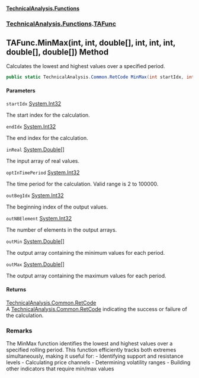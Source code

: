 #### [TechnicalAnalysis\.Functions](Atypical.TechnicalAnalysis.Functions.md 'Atypical\.TechnicalAnalysis\.Functions')
### [TechnicalAnalysis\.Functions](Atypical.TechnicalAnalysis.Functions.md#TechnicalAnalysis.Functions 'TechnicalAnalysis\.Functions').[TAFunc](TAFunc.md 'TechnicalAnalysis\.Functions\.TAFunc')

## TAFunc\.MinMax\(int, int, double\[\], int, int, int, double\[\], double\[\]\) Method

Calculates the lowest and highest values over a specified period\.

```csharp
public static TechnicalAnalysis.Common.RetCode MinMax(int startIdx, int endIdx, in double[] inReal, in int optInTimePeriod, ref int outBegIdx, ref int outNBElement, ref double[] outMin, ref double[] outMax);
```
#### Parameters

<a name='TechnicalAnalysis.Functions.TAFunc.MinMax(int,int,double[],int,int,int,double[],double[]).startIdx'></a>

`startIdx` [System\.Int32](https://docs.microsoft.com/en-us/dotnet/api/System.Int32 'System\.Int32')

The start index for the calculation\.

<a name='TechnicalAnalysis.Functions.TAFunc.MinMax(int,int,double[],int,int,int,double[],double[]).endIdx'></a>

`endIdx` [System\.Int32](https://docs.microsoft.com/en-us/dotnet/api/System.Int32 'System\.Int32')

The end index for the calculation\.

<a name='TechnicalAnalysis.Functions.TAFunc.MinMax(int,int,double[],int,int,int,double[],double[]).inReal'></a>

`inReal` [System\.Double](https://docs.microsoft.com/en-us/dotnet/api/System.Double 'System\.Double')[\[\]](https://docs.microsoft.com/en-us/dotnet/api/System.Array 'System\.Array')

The input array of real values\.

<a name='TechnicalAnalysis.Functions.TAFunc.MinMax(int,int,double[],int,int,int,double[],double[]).optInTimePeriod'></a>

`optInTimePeriod` [System\.Int32](https://docs.microsoft.com/en-us/dotnet/api/System.Int32 'System\.Int32')

The time period for the calculation\. Valid range is 2 to 100000\.

<a name='TechnicalAnalysis.Functions.TAFunc.MinMax(int,int,double[],int,int,int,double[],double[]).outBegIdx'></a>

`outBegIdx` [System\.Int32](https://docs.microsoft.com/en-us/dotnet/api/System.Int32 'System\.Int32')

The beginning index of the output values\.

<a name='TechnicalAnalysis.Functions.TAFunc.MinMax(int,int,double[],int,int,int,double[],double[]).outNBElement'></a>

`outNBElement` [System\.Int32](https://docs.microsoft.com/en-us/dotnet/api/System.Int32 'System\.Int32')

The number of elements in the output arrays\.

<a name='TechnicalAnalysis.Functions.TAFunc.MinMax(int,int,double[],int,int,int,double[],double[]).outMin'></a>

`outMin` [System\.Double](https://docs.microsoft.com/en-us/dotnet/api/System.Double 'System\.Double')[\[\]](https://docs.microsoft.com/en-us/dotnet/api/System.Array 'System\.Array')

The output array containing the minimum values for each period\.

<a name='TechnicalAnalysis.Functions.TAFunc.MinMax(int,int,double[],int,int,int,double[],double[]).outMax'></a>

`outMax` [System\.Double](https://docs.microsoft.com/en-us/dotnet/api/System.Double 'System\.Double')[\[\]](https://docs.microsoft.com/en-us/dotnet/api/System.Array 'System\.Array')

The output array containing the maximum values for each period\.

#### Returns
[TechnicalAnalysis\.Common\.RetCode](https://docs.microsoft.com/en-us/dotnet/api/TechnicalAnalysis.Common.RetCode 'TechnicalAnalysis\.Common\.RetCode')  
A [TechnicalAnalysis\.Common\.RetCode](https://docs.microsoft.com/en-us/dotnet/api/TechnicalAnalysis.Common.RetCode 'TechnicalAnalysis\.Common\.RetCode') indicating the success or failure of the calculation\.

### Remarks
The MinMax function identifies the lowest and highest values over a specified rolling period\.
This function efficiently tracks both extremes simultaneously, making it useful for:
\- Identifying support and resistance levels
\- Calculating price channels
\- Determining volatility ranges
\- Building other indicators that require min/max values